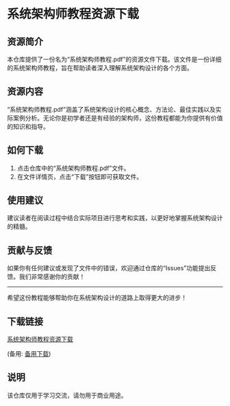 # 系统架构师教程资源下载

## 资源简介

本仓库提供了一份名为“系统架构师教程.pdf”的资源文件下载。该文件是一份详细的系统架构师教程，旨在帮助读者深入理解系统架构设计的各个方面。

## 资源内容

“系统架构师教程.pdf”涵盖了系统架构设计的核心概念、方法论、最佳实践以及实际案例分析。无论你是初学者还是有经验的架构师，这份教程都能为你提供有价值的知识和指导。

## 如何下载

1. 点击仓库中的“系统架构师教程.pdf”文件。
2. 在文件详情页，点击“下载”按钮即可获取文件。

## 使用建议

建议读者在阅读过程中结合实际项目进行思考和实践，以更好地掌握系统架构设计的精髓。

## 贡献与反馈

如果你有任何建议或发现了文件中的错误，欢迎通过仓库的“Issues”功能提出反馈。我们非常感谢你的贡献！

---

希望这份教程能够帮助你在系统架构设计的道路上取得更大的进步！

## 下载链接
[系统架构师教程资源下载](https://pan.quark.cn/s/758bd13efade) 

(备用: [备用下载](https://pan.baidu.com/s/1B680KfGtCbbKcMgQ-ulnWg?pwd=1234))

## 说明

该仓库仅用于学习交流，请勿用于商业用途。
